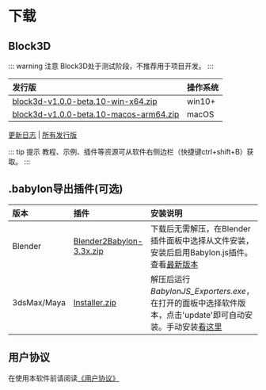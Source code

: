 # 下载

## Block3D

::: warning 注意
Block3D处于测试阶段，不推荐用于项目开发。
:::

|发行版 |操作系统 |
|:-----|:-------|
|[block3d-v1.0.0-beta.10-win-x64.zip][1]    |win10+  |
|[block3d-v1.0.0-beta.10-macos-arm64.zip][2]|macOS   |

[更新日志][changelog] | [所有发行版][releases]

[1]:https://cdn.zjbku.com/download/block3d-v1.0.0-beta.10-win-x64.zip
[2]:https://cdn.zjbku.com/download/block3d-v1.0.0-beta.10-macos-arm64.zip
[changelog]:./changelog.md
[releases]:https://github.com/zjbcool/block3d/releases

::: tip 提示
教程、示例、插件等资源可从软件右侧边栏（快捷键ctrl+shift+B）获取。
:::

## .babylon导出插件(可选)

|版本        |插件                                       |安装说明|
|:----------|:------------------------------------------|:----|
|Blender    |[Blender2Babylon-3.3x.zip][Blender2Babylon]|下载后无需解压，在Blender插件面板中选择从文件安装，安装后启用Babylon.js插件。查看[最新版本][Blender2BabylonLatest]|
|3dsMax/Maya|[Installer.zip][maxmaya]|解压后运行*BabylonJS_Exporters.exe*，在打开的面板中选择软件版本，点击'update'即可自动安装。手动安装[看这里][maxmaya-latest]|

[Blender2Babylon]:https://github.com/BabylonJS/BlenderExporter/blob/master/Blender2Babylon-3.3x.zip
[Blender2BabylonLatest]:https://github.com/BabylonJS/BlenderExporter
[maxmaya]:https://github.com/BabylonJS/Exporters/releases/download/Release20221031.2/Installer.zip
[maxmaya-latest]:https://github.com/BabylonJS/Exporters/releases

## 用户协议

在使用本软件前请阅读[《用户协议》](./license.md)
